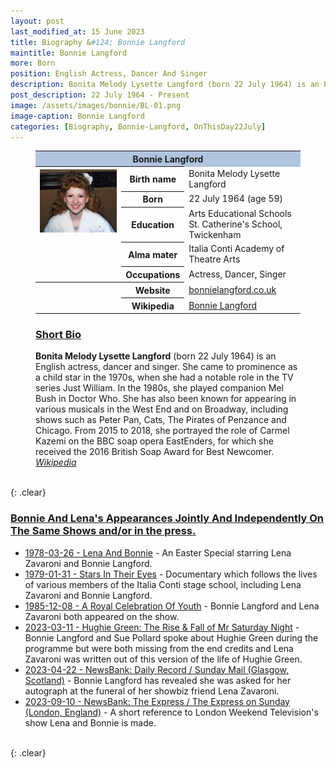 ```yaml
---
layout: post
last_modified_at: 15 June 2023
title: Biography &#124; Bonnie Langford
maintitle: Bonnie Langford
more: Born
position: English Actress, Dancer And Singer
description: Bonita Melody Lysette Langford (born 22 July 1964) is an English actress, dancer and singer. She came to prominence as a child star in the 1970s, when she had a notable role in the TV series Just William. In the 1980s, she played companion Mel Bush in Doctor Who. She has also been known for appearing in various musicals in the West End and on Broadway, including shows such as Peter Pan, Cats, The Pirates of Penzance and Chicago. From 2015 to 2018, she portrayed the role of Carmel Kazemi on the BBC soap opera EastEnders, for which she received the 2016 British Soap Award for Best Newcomer.
post_description: 22 July 1964 - Present
image: /assets/images/bonnie/BL-01.png
image-caption: Bonnie Langford
categories: [Biography, Bonnie-Langford, OnThisDay22July]
---
```


<figure class="fig3">
<table>
<tr><th colspan="3" style="background-color:#b0c4de;">Bonnie Langford</th></tr>
<tr>
<th rowspan="6" class="top"><a href="/assets/images/bonnie/BL-01.png"><img src="/assets/images/bonnie/BL-01.png" class="full-width zoom-in" /></a></th>
</tr>
<tr><th style="width:20%;">Birth name</th><td>Bonita Melody Lysette Langford</td></tr>
<tr><th>Born</th><td>22 July 1964 (age 59)</td></tr>
<tr><th>Education</th><td>	Arts Educational Schools St. Catherine's School, Twickenham</td></tr>
<tr><th>Alma mater</th><td>	Italia Conti Academy of Theatre Arts</td></tr>
<tr><th>Occupations</th><td>Actress, Dancer, Singer</td></tr>
<tr class="split"><th rowspan="2"></th><th>Website</th><td><a class="external-link" href="https://www.bonnielangford.co.uk/">bonnielangford.co.uk</a></td></tr>
<tr><th>Wikipedia</th><td><a class="external-link" href="https://en.wikipedia.org/wiki/Bonnie_Langford">Bonnie Langford</a></td></tr>
</table>
</figure>

<figure class="fig3">
<h3 id="bio"><a href="#bio">Short Bio</a></h3>
<strong>Bonita Melody Lysette Langford</strong> (born 22 July 1964) is an English actress, dancer and singer. She came to prominence as a child star in the 1970s, when she had a notable role in the TV series Just William. In the 1980s, she played companion Mel Bush in Doctor Who. She has also been known for appearing in various musicals in the West End and on Broadway, including shows such as Peter Pan, Cats, The Pirates of Penzance and Chicago. From 2015 to 2018, she portrayed the role of Carmel Kazemi on the BBC soap opera EastEnders, for which she received the 2016 British Soap Award for Best Newcomer.
<cite><a class="external-link" href="https://en.wikipedia.org/wiki/Bonnie_Langford">Wikipedia</a></cite>
</figure>

<br />{: .clear}

<h3 id="bonnie"><a href="#bonnie">Bonnie And Lena's Appearances Jointly And Independently On The Same Shows and/or in the press.</a></h3>

* [1978-03-26 - Lena And Bonnie](/1978-03-26-lena-and-bonnie) - An Easter Special starring Lena Zavaroni and Bonnie Langford.
* [1979-01-31 - Stars In Their Eyes](/1979-01-31-stars-in-their-eyes) - Documentary which follows the lives of various members of the Italia Conti stage school, including Lena Zavaroni and Bonnie Langford.
* [1985-12-08 - A Royal Celebration Of Youth](/1985-12-08-a-royal-celebration-of-youth) - Bonnie Langford and Lena Zavaroni both appeared on the show.
* [2023-03-11 - Hughie Green: The Rise & Fall of Mr Saturday Night](/2023-03-11-hughie-green-the-rise-fall-of-mr-saturday-night) - Bonnie Langford and Sue Pollard spoke about Hughie Green during the programme but were both missing from the end credits and Lena Zavaroni was written out of this version of the life of Hughie Green.
* [2023-04-22 - NewsBank: Daily Record / Sunday Mail (Glasgow, Scotland)](/2023-04-22-Newsbank) - Bonnie Langford has revealed she was asked for her autograph at the funeral of her showbiz friend Lena Zavaroni.
* [2023-09-10 - NewsBank: The Express / The Express on Sunday (London, England)](/2023-09-10-Newsbank) - A short reference to London Weekend Television's show Lena and Bonnie is made.

<br />{: .clear}

<style>
@media screen and (orientation:portrait) {.top {vertical-align:top;}}
</style>

